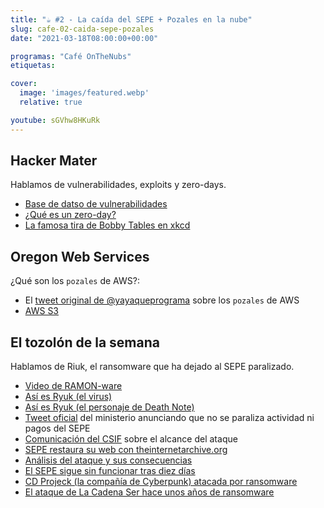 ```yaml
---
title: "☕️ #2 - La caída del SEPE + Pozales en la nube"
slug: cafe-02-caida-sepe-pozales
date: "2021-03-18T08:00:00+00:00"

programas: "Café OnTheNubs"
etiquetas:

cover:
  image: 'images/featured.webp'
  relative: true

youtube: sGVhw8HKuRk
---
```


## Hacker Mater
Hablamos de vulnerabilidades, exploits y zero-days.
* [Base de datso de vulnerabilidades](https://cve.mitre.org/)
* [¿Qué es un zero-day?](https://es.wikipedia.org/wiki/Ataque_de_d%C3%ADa_cero)
* [La famosa tira de Bobby Tables en xkcd](https://xkcd.com/327/)


## Oregon Web Services
¿Qué son los `pozales` de AWS?:
* El [tweet original de @yayaqueprograma](https://twitter.com/yayaqueprograma/status/1366711031058337795) sobre los `pozales` de AWS
* [AWS S3](https://aws.amazon.com/es/s3/)

## El tozolón de la semana
Hablamos de Riuk, el ransomware que ha dejado al SEPE paralizado.
* [Video de RAMON-ware](https://www.youtube.com/watch?v=xT8ykwejaZk)
* [Así es Ryuk (el virus)](https://www.xataka.com/seguridad/asi-ryuk-ransomware-que-ha-dejado-tumbado-al-sepe-que-antes-tumbo-a-otros-muchos)
* [Así es Ryuk (el personaje de Death Note)](https://es.wikipedia.org/wiki/Ryuk_(Death_Note))
* [Tweet oficial](https://twitter.com/empleogob/status/1369299711027535886) del ministerio anunciando que no se paraliza actividad ni pagos del SEPE
* [Comunicación del CSIF](https://www.csif.es/contenido/nacional/general/315841) sobre el alcance del ataque
* [SEPE restaura su web con theinternetarchive.org](https://www.redeszone.net/noticias/seguridad/web-sepe-restaurada-archive-org/)
* [Análisis del ataque y sus consecuencias](https://www.businessinsider.com/sepe-ryuk-hack-cyber-crime-online-threat-device-agency-code-2021-3)
* [El SEPE sigue sin funcionar tras diez días](https://www.genbeta.com/actualidad/sepe-sigue-funcionar-diez-dias-todo-que-sabemos-ataque-como-efecta-a-beneficiarios-prestaciones)
* [CD Projeck (la compañía de Cyberpunk) atacada por ransomware](https://twitter.com/CDPROJEKTRED/status/1359048125403590660)
* [El ataque de La Cadena Ser hace unos años de ransomware](https://www.adslzone.net/2019/11/18/cadena-ser-ransomware-semanas/)
